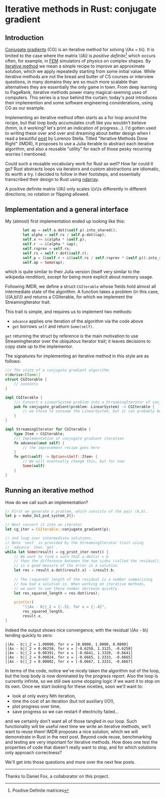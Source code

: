 # Iterative methods in Rust: conjugate gradient

## Introduction

[Conjugate
gradients](https://en.wikipedia.org/wiki/Conjugate_gradient_method)
(CG) is an iterative method for solving \\(Ax = b\\). It is limited to
the case where the matrix \\(A\\) is _positive definite_[^PD] which
occurs often, for example, in
[FEM](https://en.wikipedia.org/wiki/Finite_element_method) simulators
of physics on complex shapes. By [iterative
method](https://en.wikipedia.org/wiki/Iterative_method) we mean a
simple recipe to improve an approximate solution, which we apply
repeatedly starting from some initial value. While iterative methods
are not the bread and butter of CS courses or interview questions, in
many domains they are so much more scalable than alternatives they are
essentially the only game in town. From deep learning to PageRank,
iterative methods power many magical-seeming uses of computers. This
series is a tour behind the curtain; today's post introduces their
implemention and some software engineering considerations, using CG as
our example.

Implementing an iterative method often starts as a for loop around the
recipe, but that loop body accumulates cruft like you wouldn't believe
(hmm, is it working? let's print an indication of progress...). I'd
gotten used to writing these over and over and dreaming about better
design when I read a beautiful
[post](https://lostella.github.io/2018/07/25/iterative-methods-done-right.html)
by Lorenzo Stella. Titled "Iterative Methods Done Right" (IMDR), it
proposes to use a Julia iterable to abstract each iterative algorithm,
and also a reusable "utility" for each of those pesky recurring
worries I mentioned.

Could such a reusable vocabulary work for Rust as well? How far could
it go? Rust abstracts loops via iterators and custom abstractions are
idiomatic, its worth a try. I decided to follow in their footsteps,
and essentially transcribed their design to Rust using
[ndarray](https://github.com/rust-ndarray/ndarray).

[^PD]: Positive Definite matrices

A positive definite matrix \\(A\\) only scales \\(x\\)s
differently in different directions; no rotation or flipping allowed.

## Implementation and a general interface

My (almost) first implementation ended up looking like this:

```rust
        let ap = self.a.dot(&self.p).into_shared();
        let alpha = self.rs / self.p.dot(&ap);
        self.x += &(alpha * &self.p);
        self.r -= &(alpha * &ap);
        self.rsprev = self.rs;
        self.rs = self.r.dot(&self.r);
        self.p = (&self.r + &(&self.rs / self.rsprev * &self.p)).into_shared();
        self.ap = Some(ap);
```

which is quite similar to their Julia version (itself very similar to
the wikipedia rendition), except for being more explicit about memory
usage. 

Following IMDR, we define a struct `CGIterable` whose fields hold
almost all intermediate state of the algorithm. A function takes a
problem (in this case, \\((A,b)\\)) and returns a CGIterable, for which
we implement the StreamingIterator trait. 

This trait is simple, and requires us to implement two methods:

- `advance` applies one iteration of the algorithm via the code above
- `get` borrows `self` and return `Some(self)`. 

`get` returning the struct by reference is the main motivation to use
StreamingIterator over the ubiquitous Iterator trait; it leaves
decisions to copy state up to the implementor.

The signatures for implementing an iterative method in this style are as follows:
```rust
/// The state of a conjugate gradient algorithm.
#[derive(Clone)]
struct CGIterable {
    // contents
}

impl CGIterable {
    /// Convert a LinearSystem problem into a StreamingIterator of conjugate gradient solutions.
    pub fn conjugate_gradient(problem: LinearSystem) -> CGIterable {
	    // we chose to consume the LinearSystem, but it can probably be borrowed instead
    }
}

impl StreamingIterator for CGIterable {
    type Item = CGIterable;
    /// Implementation of conjugate gradient iteration
    fn advance(&mut self) {
	    // the improvement recipe goes here
    }
    fn get(&self) -> Option<&Self::Item> {
	    // We will eventually change this, but for now:
        Some(self)
    }
}
```

## Running an iterative method

How do we call such an implementation?

```rust
// First we generate a problem, which consists of the pair (A,b).
let p = make_3x3_psd_system_2();

// Next convert it into an iterator
let cg_iter = CGIterable::conjugate_gradient(p);

// and loop over intermediate solutions.
// Note `next` is provided by the StreamingIterator trait using
// `advance` then `get`.
while let Some(result) = cg_print_iter.next() {
	// We want to find x such that a.dot(x) = b
	// then the difference between the two sides (called the residual),
	// is a good measure of the error in a solution.
	let res = result.a.dot(&result.x) - &result.b;
	
	// The (squared) length of the residual is a number summarizing
	// how bad a solution is. When working on iterative methods,
	// we want to see these number decrease quickly.
	let res_squared_length = res.dot(&res);
	
    println!(
        "||Ax - b||_2 = {:.5}, for x = {:.4}",
        res_squared_length,
		result.x,
}
```

Indeed the output shows nice convergence, with the residual \\(Ax -
b\\) tending quickly to zero:

```
||Ax - b||_2 = 1.00000, for x = [0.0000, 1.0000, 0.0000]
||Ax - b||_2 = 0.06250, for x = [-0.6250, 1.3125, -0.6250]
||Ax - b||_2 = 0.00391, for x = [-0.6641, 1.3320, -0.6641]
||Ax - b||_2 = 0.00024, for x = [-0.6665, 1.3333, -0.6665]
||Ax - b||_2 = 0.00002, for x = [-0.6667, 1.3333, -0.6667]
```

In terms of the code, notice we've nicely taken the algorithm out of
the loop, but the loop body is now dominated by the progress
report. Also the loop is currently infinite, so we still owe some
stopping logic if we want it to stop on its own. Once we start looking
for these niceties, soon we'll want to:

- look at only every Nth iteration,
- time the cost of an iteration (but not auxiliary I/O!), 
- plot progress over time,
- save progress so we can restart if electricity failed...

and we certainly don't want all of those tangled in our loop. Such
functionality will be useful next time we write an iterative methods,
we'll want to reuse them! IMDR proposes a nice solution, which we will
demonstrate in Rust in the next post. Beyond code reuse, benchmarking
and testing are very important for iterative methods. How does one
test the properties of code that doesn't really want to stop, and for
which solutions only approach correctness?

We'll get into those questions and more over the next few posts.

----

Thanks to Daniel Fox, a collaborator on this project.
